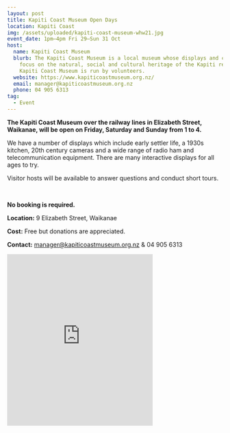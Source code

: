 ```yaml
---
layout: post
title: Kapiti Coast Museum Open Days
location: Kapiti Coast
img: /assets/uploaded/kapiti-coast-museum-whw21.jpg
event_date: 1pm–4pm Fri 29–Sun 31 Oct
host:
  name: Kapiti Coast Museum
  blurb: The Kapiti Coast Museum is a local museum whose displays and collections
    focus on the natural, social and cultural heritage of the Kapiti region. The
    Kapiti Coast Museum is run by volunteers.
  website: https://www.kapiticoastmuseum.org.nz/
  email: manager@kapiticoastmuseum.org.nz
  phone: 04 905 6313
tag:
  - Event
---
```

**The Kapiti Coast Museum over the railway lines in Elizabeth Street, Waikanae, will be open on Friday, Saturday and Sunday from 1 to 4.** 

We have a number of displays which include early settler life, a 1930s kitchen, 20th century cameras and a wide range of radio ham and telecommunication equipment. There are many interactive displays for all ages to try.

Visitor hosts will be available to answer questions and conduct short tours.

<br>

**No booking is required.** 

**Location:** 9 Elizabeth Street, Waikanae

**Cost:** Free but donations are appreciated.

**Contact:** manager@kapiticoastmuseum.org.nz & 04 905 6313

<iframe src="https://www.facebook.com/plugins/page.php?href=https%3A%2F%2Fwww.facebook.com%2FKapiti-Coast-Museum&tabs=header&width=330&height=400&small_header=false&adapt_container_width=true&hide_cover=false&show_facepile=true&appId" width="340" height="400" style="border:none;overflow:hidden" scrolling="no" frameborder="5" allowfullscreen="false" allow="autoplay; clipboard-write; encrypted-media; picture-in-picture; web-share"></iframe>